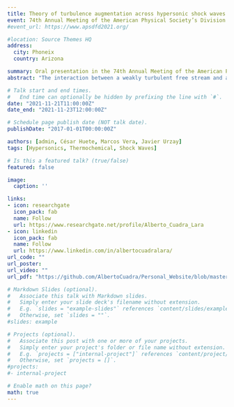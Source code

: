 ```yaml
---
title: Theory of turbulence augmentation across hypersonic shock waves
event: 74th Annual Meeting of the American Physical Society’s Division of Fluid Dynamics
#event_url: https://www.apsdfd2021.org/

#location: Source Themes HQ
address:
  city: Phoneix
  country: Arizona

summary: Oral presentation in the 74th Annual Meeting of the American Physical Society’s Division of Fluid Dynamics
abstract: "The interaction between a weakly turbulent free stream and a hypersonic shock wave is investigated theoretically by using linear interaction analysis (LIA). Modified Rankine-Hugoniot jump conditions that account for dissociation and vibrational excitation are derived and employed in a Fourier analysis of a hypersonic shock interacting with three-dimensional isotropic vortical disturbances. Besides confirming known endothermic effects of hypersonic thermochemistry in decreasing the mean post-shock temperature and velocity, these LIA results indicate that the enstrophy, anisotropy, intensity, and turbulent kinetic energy of the fluctuations are much more amplified through the shock than in the calorically perfect case. Additionally, the turbulent Reynolds number is amplified across the shock at hypersonic Mach numbers in the presence of dissociation and vibrational excitation, as opposed to the attenuation observed in the calorically perfect case. These results suggest that turbulence may persist and get augmented across hypersonic shock waves despite the high post-shock temperatures."

# Talk start and end times.
#   End time can optionally be hidden by prefixing the line with `#`.
date: "2021-11-21T11:00:00Z"
date_end: "2021-11-23T12:00:00Z"

# Schedule page publish date (NOT talk date).
publishDate: "2017-01-01T00:00:00Z"

authors: [admin, César Huete, Marcos Vera, Javier Urzay]
tags: [Hypersonics, Thermochemical, Shock Waves]

# Is this a featured talk? (true/false)
featured: false

image:
  caption: ''

links:
- icon: researchgate
  icon_pack: fab
  name: Follow
  url: https://www.researchgate.net/profile/Alberto_Cuadra_Lara
- icon: linkedin
  icon_pack: fab
  name: Follow
  url: https://www.linkedin.com/in/albertocuadralara/
url_code: ""
url_poster: 
url_video: ""
url_pdf: "https://github.com/AlbertoCuadra/Personal_Website/blob/master/content/talk/aps2021/APSDFD2021acuadra.pdf"

# Markdown Slides (optional).
#   Associate this talk with Markdown slides.
#   Simply enter your slide deck's filename without extension.
#   E.g. `slides = "example-slides"` references `content/slides/example-slides.md`.
#   Otherwise, set `slides = ""`.
#slides: example

# Projects (optional).
#   Associate this post with one or more of your projects.
#   Simply enter your project's folder or file name without extension.
#   E.g. `projects = ["internal-project"]` references `content/project/deep-learning/index.md`.
#   Otherwise, set `projects = []`.
#projects:
#- internal-project

# Enable math on this page?
math: true
---
```


